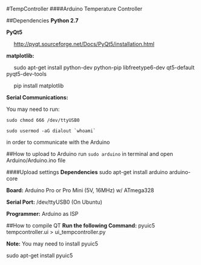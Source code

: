 #TempController
####Arduino Temperature Controller

##Dependencies
**Python 2.7**

**PyQt5**

&nbsp;&nbsp;&nbsp;&nbsp;&nbsp;http://pyqt.sourceforge.net/Docs/PyQt5/installation.html

**matplotlib:**

&nbsp;&nbsp;&nbsp;&nbsp;&nbsp;sudo apt-get install python-dev python-pip libfreetype6-dev qt5-default pyqt5-dev-tools

&nbsp;&nbsp;&nbsp;&nbsp;&nbsp;pip install matplotlib

**Serial Communications:**

You may need to run:

`sudo chmod 666 /dev/ttyUSB0`

``sudo usermod -aG dialout `whoami` ``

in order to communicate with the Arduino

##How to upload to Arduino
run `sudo arduino` in terminal and open Arduino/Arduino.ino file

####Upload settings
**Dependencies**
sudo apt-get install arduino arduino-core

**Board:** Arduino Pro or Pro Mini (5V, 16MHz) w/ ATmega328

**Serial Port:** /dev/ttyUSB0 (On Ubuntu)

**Programmer:** Arduino as ISP

##How to compile QT
**Run the following Command:** 
pyuic5 tempcontroller.ui > ui_tempcontroller.py

**Note:** You may need to install pyuic5

sudo apt-get install pyuic5

